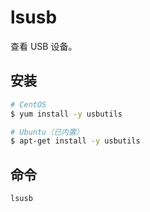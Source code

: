 # lsusb

查看 USB 设备。

## 安装

```sh
# CentOS
$ yum install -y usbutils

# Ubuntu（已内置）
$ apt-get install -y usbutils
```

## 命令

```sh
lsusb
```